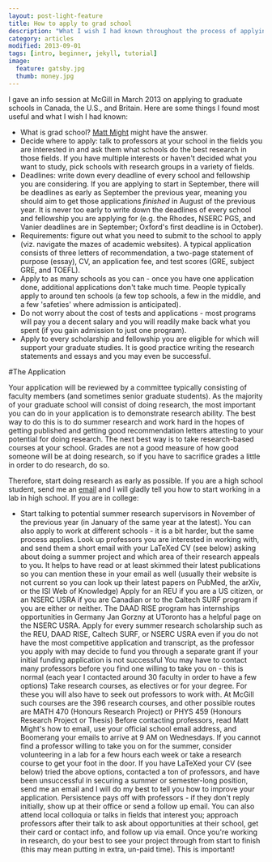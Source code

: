 ```yaml
---
layout: post-light-feature
title: How to apply to grad school
description: "What I wish I had known throughout the process of applying to grad schools in physics, applied physics, and bioengineering."
category: articles
modified: 2013-09-01
tags: [intro, beginner, jekyll, tutorial]
image:
  feature: gatsby.jpg
  thumb: money.jpg
---
```


I gave an info session at McGill in March 2013 on applying to graduate schools in Canada, the U.S., and Britain. Here are some things I found most useful and what I wish I had known:

* What is grad school? [Matt Might](http://matt.might.net/articles/phd-school-in-pictures/) might have the answer.
* Decide where to apply: talk to professors at your school in the fields you are interested in and ask them what schools do the best research in those fields. If you have multiple interests or haven't decided what you want to study, pick schools with research groups in a variety of fields.
* Deadlines: write down every deadline of every school and fellowship you are considering. If you are applying to start in September, there will be deadlines as early as September the previous year, meaning you should aim to get those applications *finished* in August of the previous year. It is never too early to write down the deadlines of every school and fellowship you are applying for (e.g. the Rhodes, NSERC PGS, and Vanier deadlines are in September; Oxford's first deadline is in October).
* Requirements: figure out what you need to submit to the school to apply (viz. navigate the mazes of academic websites). A typical application consists of three letters of recommendation, a two-page statement of purpose (essay), CV, an application fee, and test scores (GRE, subject GRE, and TOEFL).
* Apply to as many schools as you can - once you have one application done, additional applications don't take much time. People typically apply to around ten schools (a few top schools, a few in the middle, and a few 'safeties' where admission is anticipated). 
* Do not worry about the cost of tests and applications - most programs will pay you a decent salary and you will readily make back what you spent (if you gain admission to just one program).
* Apply to every scholarship and fellowship you are eligible for which will support your graduate studies. It is good practice writing the research statements and essays and you may even be successful.

#The Application

Your application will be reviewed by a committee typically consisting of faculty members (and sometimes senior graduate students). As the majority of your graduate school will consist of doing research, the most important you can do in your application is to demonstrate research ability. The best way to do this is to do summer research and work hard in the hopes of getting published and getting good recommendation letters attesting to your potential for doing research. The next best way is to take research-based courses at your school. Grades are not a good measure of how good someone will be at doing research, so if you have to sacrifice grades a little in order to do research, do so.

Therefore, start doing research as early as possible. If you are a high school student, send me an [email](mailto:altosaar@princeton.edu) and I will gladly tell you how to start working in a lab in high school. If you are in college:

* Start talking to potential summer research supervisors in November of the previous year (in January of the same year at the latest). You can also apply to work at different schools - it is a bit harder, but the same process applies. Look up professors you are interested in working with, and send them a short email with your LaTeXed CV (see below) asking about doing a summer project and which area of their research appeals to you. It helps to have read or at least skimmed their latest publications so you can mention these in your email as well (usually their website is not current so you can look up their latest papers on PubMed, the arXiv, or the ISI Web of Knowledge)
Apply for an REU if you are a US citizen, or an NSERC USRA if you are Canadian or to the Caltech SURF program if you are either or neither. The DAAD RISE program has internships opportunities in Germany
Jan Gorzny at UToronto has a helpful page on the NSERC USRA.
Apply for every summer research scholarship such as the REU, DAAD RISE, Caltech SURF, or NSERC USRA even if you do not have the most competitive application and transcript, as the professor you apply with may decide to fund you through a separate grant if your initial funding application is not successful
You may have to contact many professors before you find one willing to take you on - this is normal (each year I contacted around 30 faculty in order to have a few options)
Take research courses, as electives or for your degree. For these you will also have to seek out professors to work with. At McGill such courses are the 396 research courses, and other possible routes are MATH 470 (Honours Research Project) or PHYS 459 (Honours Research Project or Thesis)
Before contacting professors, read Matt Might's how to email, use your official school email address, and Boomerang your emails to arrive at 9 AM on Wednesdays.
If you cannot find a professor willing to take you on for the summer, consider volunteering in a lab for a few hours each week or take a research course to get your foot in the door. If you have LaTeXed your CV (see below) tried the above options, contacted a ton of professors, and have been unsuccessful in securing a summer or semester-long position, send me an email and I will do my best to tell you how to improve your application.
Persistence pays off with professors - if they don't reply initially, show up at their office or send a follow up email. You can also attend local colloquia or talks in fields that interest you; approach professors after their talk to ask about opportunities at their school, get their card or contact info, and follow up via email.
Once you're working in research, do your best to see your project through from start to finish (this may mean putting in extra, un-paid time). This is important!